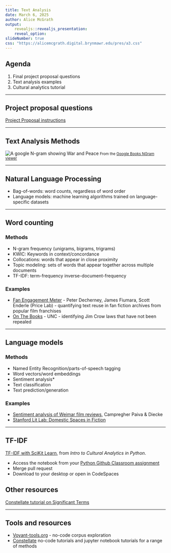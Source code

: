 ```yaml
---
title: Text Analysis
date: March 6, 2025
author: Alice McGrath
output:
    revealjs::revealjs_presentation:
    reveal_option:
slideNumber: true
css: "https://alicemcgrath.digital.brynmawr.edu/pres/a3.css"
---
```


## Agenda
1. Final project proposal questions
2. Text analysis examples
3. Cultural analytics tutorial

---

## Project proposal questions

[Project Proposal instructions](https://moodle.brynmawr.edu/mod/assign/view.php?id=370332)

---

## Text Analysis Methods

![A google N-gram showing War and Peace](https://alicemcgrath.digital.brynmawr.edu/pres/media/ngram-war-peace.png)
<small>From the [Google Books NGram viewer](https://books.google.com/ngrams/)</small>

--- 

## Natural Language Processing

- Bag-of-words: word counts, regardless of word order
- Language models: machine learning algorithms trained on language-specific datasets

---

## Word counting

<section>

### Methods

- N-gram frequency (unigrams, bigrams, trigrams)
- KWIC: Keywords in context/concordance
- Collocations: words that appear in close proximity
- Topic modeling: sets of words that appear together across multiple documents
- TF-IDF: term-frequency inverse-document-frequency

</section>
<section>

### Examples

- [Fan Engagement Meter](https://fanengagement.org/) - Peter Decherney, James Fiumara, Scott Enderle (Price Lab) - quantifying text reuse in fan fiction archives from popular film franchises
- [On The Books](https://onthebooks.lib.unc.edu/) - UNC - identifying Jim Crow laws that have not been repealed

</section>

---

## Language models

<section>

### Methods 

- Named Entity Recognition/parts-of-speech tagging
- Word vectors/word embeddings
- Sentiment analysis*
- Text classification
- Text prediction/generation

</section>
<section>

### Examples

- [Sentiment analysis of Weimar film reviews](https://culturalanalytics.org/article/118497), Campregher Paiva & Diecke
- [Stanford Lit Lab: Domestic Spaces in Fiction](https://litlab.stanford.edu/projects/domestic-space/)

</section>

--- 

## TF-IDF

<section>

[TF-IDF with SciKit Learn](https://melaniewalsh.github.io/Intro-Cultural-Analytics/05-Text-Analysis/03-TF-IDF-Scikit-Learn.html), from *Intro to Cultural Analytics in Python*.

</section>
<section>

- Access the notebook from your [Python Github Classroom assignment](https://github.com/Bryn-Mawr-College/hist-105b-intro-python-intro-python/tree/main)
- Merge pull request
- Download to your desktop or open in CodeSpaces

</section>
<section>

## Other resources

[Constellate tutorial on Significant Terms](https://constellate.org/tutorials/no-code/significant-terms)

</section>

---

## Tools and resources

- [Voyant-tools.org](https://voyant-tools.org/) - no-code corpus exploration
- [Constellate](https://constellate.org/) no-code tutorials and jupyter notebook tutorials for a range of methods
